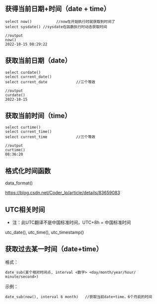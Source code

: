 ## 获得当前日期+时间（date + time）

 ```mysql
 select now()			//now在开始执行时就获取到时间了
 select sysdate() //sysdate在函数执行时动态获取时间
 
 //output
 now()
 2022-10-15 08:29:22
 ```



## 获取当前日期（date）

```mysql
select curdate()					
select current_date()			
select current_date				//三个等效

//output
curdate()
2022-10-15
```



## 获取当前时间（time）

```mysql
select curtime() 
select current_time()
select current_time				//三个等效

//output
curtime()
08:36:20
```



## 格式化时间函数

data_format()

https://blog.csdn.net/Coder_lp/article/details/83659083



## UTC相关时间

* 注：此UTC翻译不是中国标准时间，UTC+8h = 中国标准时间

utc_date(), utc_time(), utc_timestamp()



## 获取过去某一时间（date+time）

格式：

```mysql
date_sub(某个相对时间点, interval <数字> <day/month/year/hour/ minute/second>) 
```

示例：

```mysql
date_sub(now(), interval 6 month)	//获取当前date+time，6个月前的时间
```

